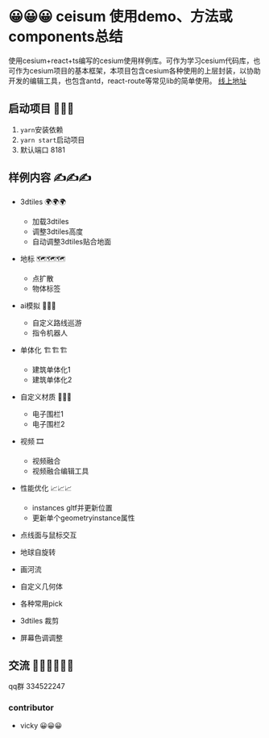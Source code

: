 # 😀😀😀 ceisum 使用demo、方法或components总结

使用cesium+react+ts编写的cesium使用样例库。可作为学习cesium代码库，也可作为cesium项目的基本框架，本项目包含cesium各种使用的上层封装，以协助开发的编辑工具，也包含antd，react-route等常见lib的简单使用。
[线上地址](http://106.14.16.109:1010)


## 启动项目 👾👾👾
1. ``yarn``安装依赖
2. ``yarn start``启动项目
3. 默认端口 8181

## 样例内容 ✍✍✍
- 3dtiles 🌍🌍🌍
    - 加载3dtiles
    - 调整3dtiles高度
    - 自动调整3dtiles贴合地面

- 地标 🗺🗺🗺
    - 点扩散
    - 物体标签
- ai模拟 🏃🏃🏃
    - 自定义路线巡游
    - 指令机器人
- 单体化 🏗🏗🏗
    - 建筑单体化1
    - 建筑单体化2
- 自定义材质 🚧🚧🚧
    - 电子围栏1
    - 电子围栏2
- 视频 🎞
    - 视频融合
    - 视频融合编辑工具
- 性能优化 📈📈📈
    - instances gltf并更新位置
    - 更新单个geometryinstance属性
- 点线面与鼠标交互
- 地球自旋转
- 画河流
- 自定义几何体
- 各种常用pick
- 3dtiles 裁剪
- 屏幕色调调整



## 交流 🙋‍♂️🙋‍♂️🙋‍♂️
qq群 334522247
### contributor
- vicky 😀😀😀